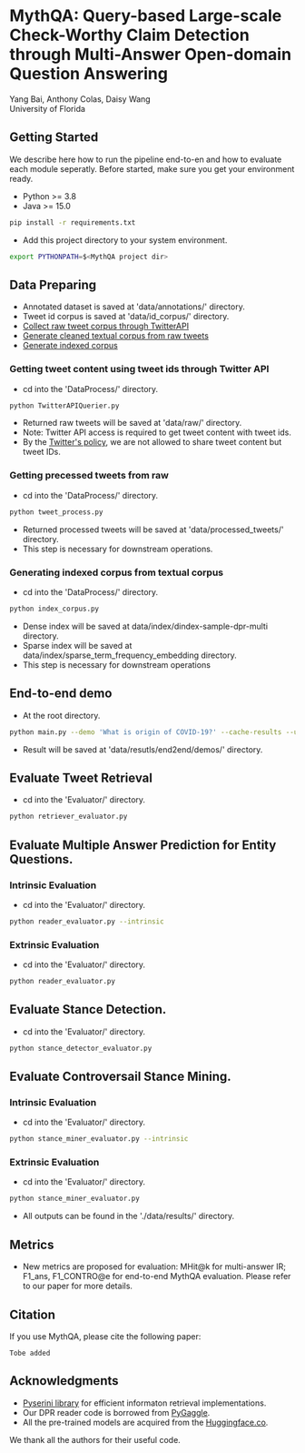 # MythQA: Query-based Large-scale Check-Worthy Claim Detection through Multi-Answer Open-domain Question Answering

Yang Bai, Anthony Colas, Daisy Wang<br>
University of Florida <br>

## Getting Started
We describe here how to run the pipeline end-to-en and how to evaluate each module seperatly. 
Before started, make sure you get your environment ready.<br>
- Python >= 3.8<br>
- Java >= 15.0<br>
```bash
pip install -r requirements.txt
```
- Add this project directory to your system environment.<br>
```bash
export PYTHONPATH=$<MythQA project dir>
```

## Data Preparing
- Annotated dataset is saved at 'data/annotations/' directory.<br>
- Tweet id corpus is saved at 'data/id_corpus/' directory.<br>
- [Collect raw tweet corpus through TwitterAPI](#getting-tweet-content-using-tweet-ids-through-twitter-api)
- [Generate cleaned textual corpus from raw tweets](#getting-precessed-tweets-from-raw)
- [Generate indexed corpus](#generating-indexed-corpus-from-textual-corpus)

### Getting tweet content using tweet ids through Twitter API
- cd into the 'DataProcess/' directory.
```bash
python TwitterAPIQuerier.py
```
- Returned raw tweets will be saved at 'data/raw/' directory.
- Note: Twitter API access is required to get tweet content with tweet ids.
- By the [Twitter's policy](https://developer.twitter.com/en/developer-terms/agreement-and-policy#id34:~:text=If%20you%20provide,commercial%20research%20purposes.), we are not allowed to share tweet content but tweet IDs.

### Getting precessed tweets from raw
- cd into the 'DataProcess/' directory.
```bash
python tweet_process.py 
```
- Returned processed tweets will be saved at 'data/processed_tweets/' directory.<br>
- This step is necessary for downstream operations.

### Generating indexed corpus from textual corpus
- cd into the 'DataProcess/' directory.
```bash
python index_corpus.py
```
- Dense index will be saved at data/index/dindex-sample-dpr-multi directory.<br>
- Sparse index will be saved at data/index/sparse_term_frequency_embedding directory.<br>
- This step is necessary for downstream operations

## End-to-end demo
- At the root directory.
```bash
python main.py --demo 'What is origin of COVID-19?' --cache-results --use-cache
```
- Result will be saved at 'data/resutls/end2end/demos/' directory.

## Evaluate Tweet Retrieval
- cd into the 'Evaluator/' directory.
```bash
python retriever_evaluator.py
```

## Evaluate Multiple Answer Prediction for Entity Questions.
### Intrinsic Evaluation
- cd into the 'Evaluator/' directory.
```bash
python reader_evaluator.py --intrinsic
```

### Extrinsic Evaluation
- cd into the 'Evaluator/' directory.
```bash
python reader_evaluator.py
```

## Evaluate Stance Detection.
- cd into the 'Evaluator/' directory.
```bash
python stance_detector_evaluator.py
```

## Evaluate Controversail Stance Mining.
### Intrinsic Evaluation
- cd into the 'Evaluator/' directory.
```bash
python stance_miner_evaluator.py --intrinsic
```

### Extrinsic Evaluation
- cd into the 'Evaluator/' directory.
```bash
python stance_miner_evaluator.py
```

- All outputs can be found in the './data/results/' directory.

## Metrics
- New metrics are proposed for evaluation: MHit@k for multi-answer IR; F1_ans, F1_CONTRO@e for end-to-end MythQA evaluation. Please refer to our paper for more details.

## Citation
If you use MythQA, please cite the following paper: 

```
Tobe added
```

## Acknowledgments
- [Pyserini library](https://github.com/castorini/pyserini) for efficient informaton retrieval implementations.<br>
- Our DPR reader code is borrowed from [PyGaggle](https://github.com/castorini/pygaggle).<br>
- All the pre-trained models are acquired from the [Huggingface.co](https://huggingface.co/).<br>

We thank all the authors for their useful code. 
